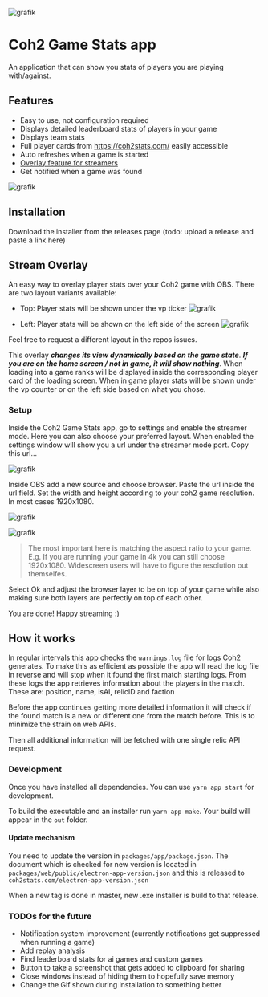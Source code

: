 ![grafik](https://user-images.githubusercontent.com/25324640/151676070-d293d944-3029-4ba9-a96f-13b391050c70.png)

# Coh2 Game Stats app

An application that can show you stats of players you are playing with/against.

## Features

- Easy to use, not configuration required
- Displays detailed leaderboard stats of players in your game
- Displays team stats
- Full player cards from https://coh2stats.com/ easily accessible
- Auto refreshes when a game is started
- [Overlay feature for streamers](#stream-overlay)
- Get notified when a game was found

![grafik](https://user-images.githubusercontent.com/25324640/151676338-67481e96-e138-466b-8188-ccb014568407.png)

## Installation

Download the installer from the releases page (todo: upload a release and paste a link here)

## Stream Overlay

An easy way to overlay player stats over your Coh2 game with OBS. There are two layout variants available:

- Top: Player stats will be shown under the vp ticker ![grafik](https://user-images.githubusercontent.com/25324640/151676111-21bf12c7-3d7b-4a97-b2e6-2d0df1c0a9a2.png)

- Left: Player stats will be shown on the left side of the screen ![grafik](https://user-images.githubusercontent.com/25324640/151676094-24aa5ea8-627d-4a4f-a068-26859ff03cbe.png)

Feel free to request a different layout in the repos issues.

This overlay **_changes its view dynamically based on the game state_**. **_If you are on the home screen / not in game, it will show nothing_**. When loading into a game ranks will be displayed inside the corresponding player card of the loading screen. When in game player stats will be shown under the vp counter or on the left side based on what you chose.

### Setup

Inside the Coh2 Game Stats app, go to settings and enable the streamer mode. Here you can also choose your preferred layout. When enabled the settings window will show you a url under the streamer mode port. Copy this url...

![grafik](https://user-images.githubusercontent.com/25324640/151676284-64c55322-a6b3-42d3-b375-69d438607021.png)

Inside OBS add a new source and choose browser. Paste the url inside the url field. Set the width and height according to your coh2 game resolution. In most cases 1920x1080.

![grafik](https://user-images.githubusercontent.com/25324640/151676229-e6934cfa-6bf1-445d-abe0-b4a8c2f0193c.png)

![grafik](https://user-images.githubusercontent.com/25324640/151676262-f84f3d07-e436-4ad1-b84f-2190d59895a7.png)

> The most important here is matching the aspect ratio to your game. E.g. If you are running your game in 4k you can still choose 1920x1080. Widescreen users will have to figure the resolution out themselfes.

Select Ok and adjust the browser layer to be on top of your game while also making sure both layers are perfectly on top of each other.

You are done! Happy streaming :)

## How it works

In regular intervals this app checks the `warnings.log` file for logs Coh2 generates. To make this as efficient as possible the app will read the log file in reverse and will stop when it found the first match starting logs. From these logs the app retrieves information about the players in the match. These are:
position, name, isAI, relicID and faction

Before the app continues getting more detailed information it will check if the found match is a new or different one from the match before. This is to minimize the strain on web APIs.

Then all additional information will be fetched with one single relic API request.

### Development

Once you have installed all dependencies. You can use
`yarn app start` for development.

To build the executable and an installer run `yarn app make`.
Your build will appear in the `out` folder.

#### Update mechanism

You need to update the version in `packages/app/package.json`.
The document which is checked for new version is located in `packages/web/public/electron-app-version.json` and this is
released to `coh2stats.com/electron-app-version.json`

When a new tag is done in master, new .exe installer is build to that release.

### TODOs for the future

- Notification system improvement (currently notifications get suppressed when running a game)
- Add replay analysis
- Find leaderboard stats for ai games and custom games
- Button to take a screenshot that gets added to clipboard for sharing
- Close windows instead of hiding them to hopefully save memory
- Change the Gif shown during installation to something better
